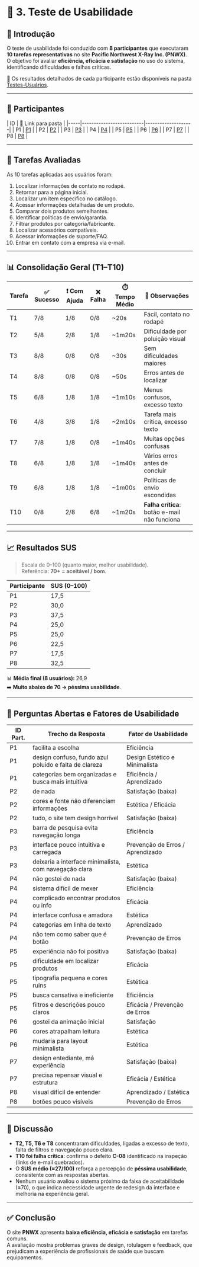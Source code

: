 # 🧪 3. Teste de Usabilidade

## 🎯 Introdução
O teste de usabilidade foi conduzido com **8 participantes** que executaram **10 tarefas representativas** no site **Pacific Northwest X-Ray Inc. (PNWX)**.  
O objetivo foi avaliar **eficiência, eficácia e satisfação** no uso do sistema, identificando dificuldades e falhas críticas.  

📂 Os resultados detalhados de cada participante estão disponíveis na pasta [Testes-Usuários](./Testes-Usuários).

---

## 👥 Participantes

| ID  | 📂 Link para pasta |
|-----|--------------------------|--------------------|
| P1  | [P1](./Testes-Usuários/P1.md) |
| P2  | [P2](./Testes-Usuários/P2.md) |
| P3  | [P3](./Testes-Usuários/P3.md) |
| P4  | [P4](./Testes-Usuários/P4.md) |
| P5  | [P5](./Testes-Usuários/P5.md) |
| P6  | [P6](./Testes-Usuários/P6.md) |
| P7  | [P7](./Testes-Usuários/P7.md) |
| P8  | [P8](./Testes-Usuários/P8.md) |

---

## 📝 Tarefas Avaliadas
As 10 tarefas aplicadas aos usuários foram:

1. Localizar informações de contato no rodapé.  
2. Retornar para a página inicial.  
3. Localizar um item específico no catálogo.  
4. Acessar informações detalhadas de um produto.  
5. Comparar dois produtos semelhantes.  
6. Identificar políticas de envio/garantia.  
7. Filtrar produtos por categoria/fabricante.  
8. Localizar acessórios compatíveis.  
9. Acessar informações de suporte/FAQ.  
10. Entrar em contato com a empresa via e-mail.  

---

## 📊 Consolidação Geral (T1–T10)

| Tarefa | ✅ Sucesso | ❗ Com Ajuda | ❌ Falha | ⏱️ Tempo Médio | 🔎 Observações |
|--------|-----------|--------------|---------|----------------|----------------|
| T1 | 7/8 | 1/8 | 0/8 | ~20s | Fácil, contato no rodapé |
| T2 | 5/8 | 2/8 | 1/8 | ~1m20s | Dificuldade por poluição visual |
| T3 | 8/8 | 0/8 | 0/8 | ~30s | Sem dificuldades maiores |
| T4 | 8/8 | 0/8 | 0/8 | ~50s | Erros antes de localizar |
| T5 | 6/8 | 1/8 | 1/8 | ~1m10s | Menus confusos, excesso texto |
| T6 | 4/8 | 3/8 | 1/8 | ~2m10s | Tarefa mais crítica, excesso texto |
| T7 | 7/8 | 1/8 | 0/8 | ~1m40s | Muitas opções confusas |
| T8 | 6/8 | 1/8 | 1/8 | ~1m40s | Vários erros antes de concluir |
| T9 | 6/8 | 1/8 | 1/8 | ~1m00s | Políticas de envio escondidas |
| T10| 0/8 | 2/8 | 6/8 | ~1m20s | **Falha crítica**: botão e-mail não funciona |

---

## 📈 Resultados SUS

> Escala de 0–100 (quanto maior, melhor usabilidade).  
> Referência: **70+ = aceitável / bom**.

| Participante | SUS (0–100) |
|--------------|-------------|
| P1           | 17,5 |
| P2           | 30,0 |
| P3           | 37,5 |
| P4           | 25,0 |
| P5           | 25,0 |
| P6           | 22,5 |
| P7           | 17,5 |
| P8           | 32,5 |

📊 **Média final (8 usuários):** 26,9  
➡️ **Muito abaixo de 70 → péssima usabilidade**.


---

## 💬 Perguntas Abertas e Fatores de Usabilidade

| ID Part. | Trecho da Resposta | Fator de Usabilidade |
|----------|--------------------|-----------------------|
| P1 | facilita a escolha | Eficiência |
| P1 | design confuso, fundo azul poluído e falta de clareza | Design Estético e Minimalista |
| P1 | categorias bem organizadas e busca mais intuitiva | Eficiência / Aprendizado |
| P2 | de nada | Satisfação (baixa) |
| P2 | cores e fonte não diferenciam informações | Estética / Eficácia |
| P2 | tudo, o site tem design horrível | Satisfação (baixa) |
| P3 | barra de pesquisa evita navegação longa | Eficiência |
| P3 | interface pouco intuitiva e carregada | Prevenção de Erros / Aprendizado |
| P3 | deixaria a interface minimalista, com navegação clara | Estética |
| P4 | não gostei de nada | Satisfação (baixa) |
| P4 | sistema difícil de mexer | Eficiência |
| P4 | complicado encontrar produtos ou info | Eficácia |
| P4 | interface confusa e amadora | Estética |
| P4 | categorias em linha de texto | Aprendizado |
| P4 | não tem como saber que é botão | Prevenção de Erros |
| P5 | experiência não foi positiva | Satisfação (baixa) |
| P5 | dificuldade em localizar produtos | Eficácia |
| P5 | tipografia pequena e cores ruins | Estética |
| P5 | busca cansativa e ineficiente | Eficiência |
| P5 | filtros e descrições pouco claros | Eficácia / Prevenção de Erros |
| P6 | gostei da animação inicial | Satisfação |
| P6 | cores atrapalham leitura | Estética |
| P6 | mudaria para layout minimalista | Estética |
| P7 | design entediante, má experiência | Satisfação (baixa) |
| P7 | precisa repensar visual e estrutura | Eficácia / Estética |
| P8 | visual difícil de entender | Aprendizado / Estética |
| P8 | botões pouco visíveis | Prevenção de Erros |

---

## 🔎 Discussão
- **T2, T5, T6 e T8** concentraram dificuldades, ligadas a excesso de texto, falta de filtros e navegação pouco clara.  
- **T10 foi falha crítica**: confirma o defeito **C-08** identificado na inspeção (links de e-mail quebrados).  
- O **SUS médio (≈27/100)** reforça a percepção de **péssima usabilidade**, consistente com as respostas abertas.  
- Nenhum usuário avaliou o sistema próximo da faixa de aceitabilidade (≥70), o que indica necessidade urgente de redesign da interface e melhoria na experiência geral.

---

## ✅ Conclusão
O site **PNWX** apresenta **baixa eficiência, eficácia e satisfação** em tarefas comuns.  
A avaliação mostra problemas graves de design, rotulagem e feedback, que prejudicam a experiência de profissionais de saúde que buscam equipamentos.  
